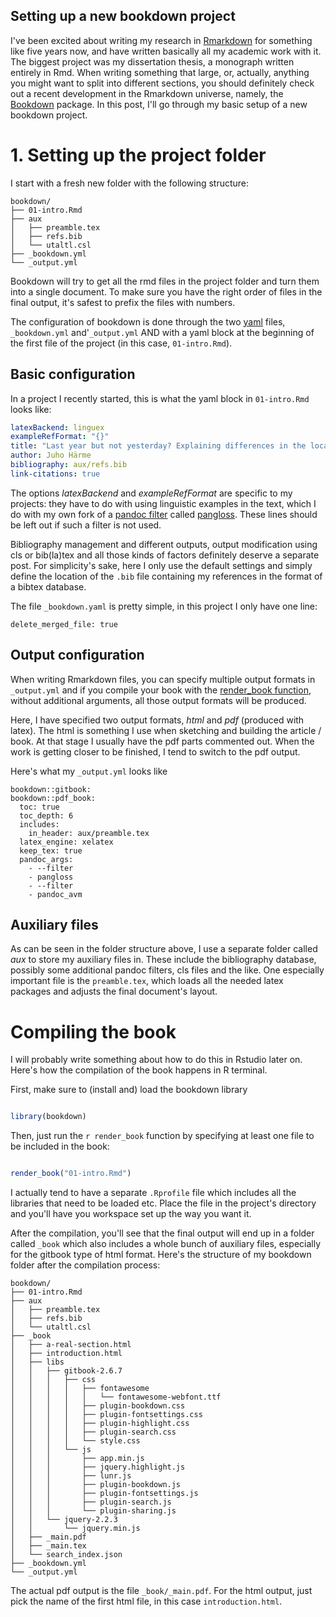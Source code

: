 ## Setting up a new bookdown project


I've been excited about writing my research in
[Rmarkdown](https://rmarkdown.rstudio.com/) for something like five years now,
and have written basically all my academic work with it. The biggest project
was my dissertation thesis, a monograph written entirely in Rmd.
When writing something that large, or, actually, anything you
might want to split into different sections, you should definitely
check out a recent development in the Rmarkdown universe, namely, the [Bookdown](https://bookdown.org/yihui/bookdown/)
package. In this post, I'll go through my basic setup
of a new bookdown project.

# 1. Setting up the project folder

I start with a fresh new folder with the following structure:

    bookdown/
    ├── 01-intro.Rmd
    ├── aux
    │   ├── preamble.tex
    │   ├── refs.bib
    │   └── utaltl.csl
    ├── _bookdown.yml
    └── _output.yml

Bookdown will try to get all the rmd files in the project folder
and turn them into a single document. To make sure you have the right
order of files in the final output, it's safest to prefix the files
with numbers.

The configuration of bookdown is done through the two [yaml](https://en.wikipedia.org/wiki/YAML)
files, `_bookdown.yml` and'`_output.yml` AND with a yaml block
at the beginning of the first file of the project (in this case, `01-intro.Rmd`).

## Basic configuration

In a project I recently started, this is what the yaml block
in `01-intro.Rmd` looks like:

```yaml
latexBackend: linguex
exampleRefFormat: "{}"
title: "Last year but not yesterday? Explaining differences in the locations of Finnish and Russian time adverbials using comparable corpora"
author: Juho Härme
bibliography: aux/refs.bib
link-citations: true
```

The options _latexBackend_ and _exampleRefFormat_ are specific
to my projects: they have to do with using linguistic examples
in the text, which I do with my own fork of a [pandoc filter](http://www.pandoc.org/filters.html)
called [pangloss](https://github.com/hrmJ/pangloss_linguex). These
lines should be left out if such a filter is not used.

Bibliography management and different outputs, output modification using cls
or bib(la)tex and all those kinds of factors definitely deserve
a separate post. For simplicity's sake, here I only
use the default settings and simply define the location of the `.bib`
file containing my references in the format of a bibtex database.

The file `_bookdown.yaml` is pretty simple, in this
project I only have one line:

```
delete_merged_file: true
```

## Output configuration

When writing Rmarkdown files, you can specify multiple output
formats in `_output.yml` and if you compile your
book with the [render_book function](https://bookdown.org/yihui/bookdown/new-session.html),
without additional arguments, all those output formats will be produced.

Here, I have specified two output formats, _html_ and _pdf_ (produced with
latex). The html is something I use when sketching and building the article / book.
At that stage I usually have the pdf parts commented out. When the work is getting
closer to be finished, I tend to switch to the pdf output.

Here's what my `_output.yml` looks like

```
bookdown::gitbook:
bookdown::pdf_book:
  toc: true
  toc_depth: 6
  includes:
    in_header: aux/preamble.tex
  latex_engine: xelatex
  keep_tex: true
  pandoc_args:
    - --filter
    - pangloss
    - --filter
    - pandoc_avm
```

## Auxiliary files

As can be seen in the folder structure above, I use a separate folder called _aux_ to store
my auxiliary files in. These include the bibliography database, possibly some additional pandoc
filters, cls files and the like. One especially important file is the `preamble.tex`, which
loads all the needed latex packages and adjusts the final document's layout.

# Compiling the book

I will probably write something about how to do this in Rstudio later on.
Here's how the compilation of the book happens in R terminal.

First, make sure to (install and) load the bookdown library

```r

library(bookdown)

```

Then, just run the `r render_book` function by specifying at least one file to be included
in the book:

```r

render_book("01-intro.Rmd")

```

I actually tend to have a separate `.Rprofile` file
which includes all the libraries that need to be loaded
etc. Place the file in the project's directory and
you'll have you workspace set up the way you want it.

After the compilation, you'll see that
the final output will end up in a folder called `_book`
which also includes a whole bunch
of auxiliary files, especially for the gitbook type of html format.
Here's the structure of my bookdown folder
after the compilation process:

    bookdown/
    ├── 01-intro.Rmd
    ├── aux
    │   ├── preamble.tex
    │   ├── refs.bib
    │   └── utaltl.csl
    ├── _book
    │   ├── a-real-section.html
    │   ├── introduction.html
    │   ├── libs
    │   │   ├── gitbook-2.6.7
    │   │   │   ├── css
    │   │   │   │   ├── fontawesome
    │   │   │   │   │   └── fontawesome-webfont.ttf
    │   │   │   │   ├── plugin-bookdown.css
    │   │   │   │   ├── plugin-fontsettings.css
    │   │   │   │   ├── plugin-highlight.css
    │   │   │   │   ├── plugin-search.css
    │   │   │   │   └── style.css
    │   │   │   └── js
    │   │   │       ├── app.min.js
    │   │   │       ├── jquery.highlight.js
    │   │   │       ├── lunr.js
    │   │   │       ├── plugin-bookdown.js
    │   │   │       ├── plugin-fontsettings.js
    │   │   │       ├── plugin-search.js
    │   │   │       └── plugin-sharing.js
    │   │   └── jquery-2.2.3
    │   │       └── jquery.min.js
    │   ├── _main.pdf
    │   ├── _main.tex
    │   └── search_index.json
    ├── _bookdown.yml
    └── _output.yml

The actual pdf output is the file `_book/_main.pdf`. For the html
output, just pick the name of the first html file, in this case
`introduction.html`.
